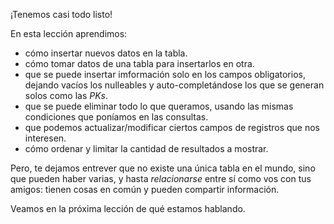 ¡Tenemos casi todo listo!

En esta lección aprendimos:

* cómo insertar nuevos datos en la tabla. 
* cómo tomar datos de una tabla para insertarlos en otra. 
* que se puede insertar imformación solo en los campos obligatorios, dejando vacíos los nulleables y auto-completándose los que se generan solos como las _PKs_.
* que se puede eliminar todo lo que queramos, usando las mismas condiciones que poníamos en las consultas. 
* que podemos actualizar/modificar ciertos campos de registros que nos interesen. 
* cómo ordenar y limitar la cantidad de resultados a mostrar. 

Pero, te dejamos entrever que no existe una única tabla en el mundo, sino que pueden haber varias, y hasta _relacionarse_ entre sí como vos con tus amigos: tienen cosas en común y pueden compartir información.

Veamos en la próxima lección de qué estamos hablando. 
